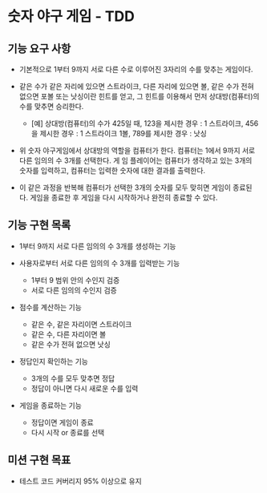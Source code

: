 # 숫자 야구 게임 - TDD

## 기능 요구 사항

- 기본적으로 1부터 9까지 서로 다른 수로 이루어진 3자리의 수를 맞추는 게임이다.

- 같은 수가 같은 자리에 있으면 스트라이크, 다른 자리에 있으면 볼, 같은 수가 전혀 없으면 포볼 또는 낫싱이란 힌트를 얻고, 그 힌트를 이용해서 먼저 상대방(컴퓨터)의 수를 맞추면 승리한다.
  - [예] 상대방(컴퓨터)의 수가 425일 때, 123을 제시한 경우 : 1 스트라이크, 456을 제시한 경우 : 1 스트라이크 1볼, 789를 제시한 경우 : 낫싱

- 위 숫자 야구게임에서 상대방의 역할을 컴퓨터가 한다. 컴퓨터는 1에서 9까지 서로 다른 임의의 수 3개를 선택한다. 게 임 플레이어는 컴퓨터가 생각하고 있는 3개의 숫자를 입력하고, 컴퓨터는 입력한 숫자에 대한 결과를 출력한다.

- 이 같은 과정을 반복해 컴퓨터가 선택한 3개의 숫자를 모두 맞히면 게임이 종료된다. 게임을 종료한 후 게임을 다시 시작하거나 완전히 종료할 수 있다.



## 기능 구현 목록

- 1부터 9까지 서로 다른 임의의 수 3개를 생성하는 기능
- 사용자로부터 서로 다른 임의의 수 3개를 입력받는 기능
  - 1부터 9 범위 안의 수인지 검증
  - 서로 다른 임의의 수인지 검증

- 점수를 계산하는 기능
  - 같은 수, 같은 자리이면 스트라이크
  - 같은 수, 다른 자리이면 볼
  - 같은 수가 전혀 없으면 낫싱
- 정답인지 확인하는 기능
  - 3개의 수를 모두 맞추면 정답
  - 정답이 아니면 다시 새로운 수를 입력
- 게임을 종료하는 기능
  - 정답이면 게임이 종료
  - 다시 시작 or 종료를 선택



## 미션 구현 목표

- 테스트 코드 커버리지 95% 이상으로 유지